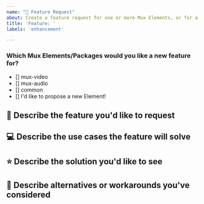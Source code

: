 ```yaml
---
name: "🎥 Feature Request"
about: Create a feature request for one or more Mux Elements, or for a new Mux Element you'd like to see.
title: 'Feature: '
labels: 'enhancement'

---
```


### Which Mux Elements/Packages would you like a new feature for?
- [] mux-video
- [] mux-audio
- [] common
- [] I'd like to propose a new Element!

## 🎥 Describe the feature you'd like to request

<!--
  Please provide a clear and concise description of what you want to see added to Mux Elements
-->

## 💻 Describe the use cases the feature will solve

<!--
  Please provide a clear and concise description of what you want and what your use case is.
-->

## ⭐ Describe the solution you'd like to see

<!--
  Please provide a clear and concise description of what you think the solution should look like.
-->

## 🔄 Describe alternatives or workarounds you've considered

<!--
  Please provide clear and concise descriptions of any alternatives you've tried or considered (e.g. alternative libraries or components, extending the existing Elements, etc.)
-->
